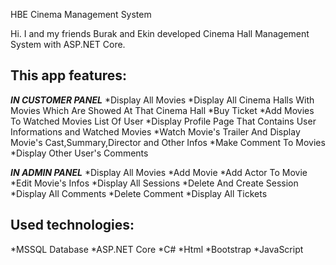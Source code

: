 HBE Cinema Management System


Hi.
I and my friends Burak and Ekin developed Cinema Hall Management System with ASP.NET Core.


## This app features:

***IN CUSTOMER PANEL***
*Display All Movies
*Display All Cinema Halls With Movies Which Are Showed At That Cinema Hall
*Buy Ticket
*Add Movies To Watched Movies List Of User
*Display Profile Page That Contains User Informations and Watched Movies
*Watch Movie's Trailer And Display Movie's Cast,Summary,Director and Other Infos
*Make Comment To Movies
*Display Other User's Comments

***IN ADMIN PANEL***
*Display All Movies
*Add Movie
*Add Actor To Movie
*Edit Movie's Infos
*Display All Sessions
*Delete And Create Session
*Display All Comments
*Delete Comment
*Display All Tickets


## Used technologies:
*MSSQL Database
*ASP.NET Core
*C#
*Html
*Bootstrap
*JavaScript

